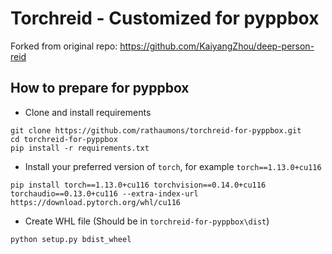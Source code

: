 # Torchreid - Customized for pyppbox

Forked from original repo: https://github.com/KaiyangZhou/deep-person-reid

## How to prepare for pyppbox

* Clone and install requirements
```
git clone https://github.com/rathaumons/torchreid-for-pyppbox.git
cd torchreid-for-pyppbox
pip install -r requirements.txt
```

* Install your preferred version of `torch`, for example `torch==1.13.0+cu116`
```
pip install torch==1.13.0+cu116 torchvision==0.14.0+cu116 torchaudio==0.13.0+cu116 --extra-index-url https://download.pytorch.org/whl/cu116
```

* Create WHL file (Should be in `torchreid-for-pyppbox\dist`)
```
python setup.py bdist_wheel
```

